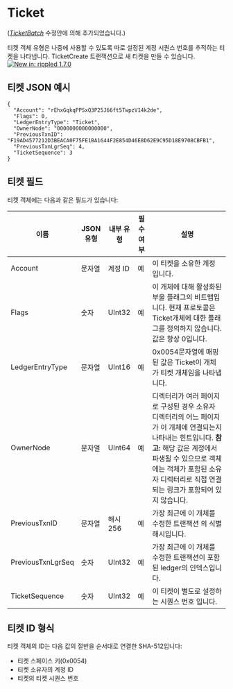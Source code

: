 # Ticket

([_TicketBatch_](https://xrpl.org/known-amendments.html#ticketbatch) 수정안에 의해 추가되었습니다.)

티켓 객체 유형은 나중에 사용할 수 있도록 따로 설정된 계정 시퀀스 번호를 추적하는 티켓을 나타냅니다. TicketCreate 트랜잭션으로 새 티켓을 만들 수 있습니다. [![New in: rippled 1.7.0](https://img.shields.io/badge/New%20in-rippled%201.7.0-blue.svg)](https://github.com/ripple/rippled/releases/tag/1.7.0)

## 티켓 JSON 예시

```
{
  "Account": "rEhxGqkqPPSxQ3P25J66ft5TwpzV14k2de",
  "Flags": 0,
  "LedgerEntryType": "Ticket",
  "OwnerNode": "0000000000000000",
  "PreviousTxnID": "F19AD4577212D3BEACA0F75FE1BA1644F2E854D46E8D62E9C95D18E9708CBFB1",
  "PreviousTxnLgrSeq": 4,
  "TicketSequence": 3
}
```

## 티켓 필드

티켓 객체에는 다음과 같은 필드가 있습니다:

| 이름                | JSON 유형 | 내부 유형  | 필수 여부 | 설명                                                                                                                                            |
| ----------------- | ------- | ------ | ----- | --------------------------------------------------------------------------------------------------------------------------------------------- |
| Account           | 문자열     | 계정 ID  | 예     | 이 티켓을 소유한 계정 입니다.                                                                                                                             |
| Flags             | 숫자      | UInt32 | 예     | 이 개체에 대해 활성화된 부울 플래그의 비트맵입니다. 현재 프로토콜은 Ticket개체에 대한 플래그를 정의하지 않습니다. 값은 항상 0입니다.                                                               |
| LedgerEntryType   | 문자열     | UInt16 | 예     | 0x0054문자열에 매핑된 값은 Ticket이 개체가 티켓 개체임을 나타냅니다.                                                                                                  |
| OwnerNode         | 문자열     | UInt64 | 예     | 디렉터리가 여러 페이지로 구성된 경우 소유자 디렉터리의 어느 페이지가 이 개체에 연결되는지 나타내는 힌트입니다. **참고:** 해당 값은 계정에서 파생될 수 있으므로 객체에는 객체가 포함된 소유자 디렉터리로 직접 연결되는 링크가 포함되어 있지 않습니다. |
| PreviousTxnID     | 문자열     | 해시256  | 예     | 가장 최근에 이 개체를 수정한 트랜잭션 의 식별 해시입니다.                                                                                                             |
| PreviousTxnLgrSeq | 숫자      | UInt32 | 예     | 가장 최근에 이 개체를 수정한 트랜잭션이 포함된 ledger의 인덱스입니다.                                                                                                    |
| TicketSequence    | 숫자      | UInt32 | 예     | 이 티켓이 별도로 설정하는 시퀀스 번호 입니다.                                                                                                                    |

## 티켓 ID 형식

티켓 객체의 ID는 다음 값의 절반을 순서대로 연결한 SHA-512입니다:

* 티켓 스페이스 키(0x0054)
* 티켓 소유자의 계정 ID
* 티켓의 티켓 시퀀스 번호
